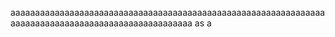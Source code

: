 aaaaaaaaaaaaaaaaaaaaaaaaaaaaaaaaaaaaaaaaaaaaaaaaaaaaaaaaaaaaaaaaaaaaaaaaaaaaaaaaaaaaaaaaaaaaaaaaaaaaa
as
a
